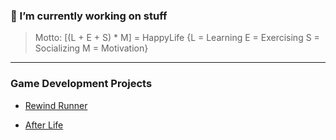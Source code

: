### 🤔 I’m currently working on stuff 

> Motto: [(L + E + S) * M] = HappyLife
{L = Learning
E = Exercising
S = Socializing
M = Motivation} 

---

### Game Development Projects

- [Rewind Runner](https://spil3141.itch.io/game-jam-1)

- [After Life](https://spil3141.itch.io/after-life)

<!--
**spil3141/spil3141** is a ✨ _special_ ✨ repository because its `README.md` (this file) appears on your GitHub profile.

Here are some ideas to get you started:

- 🔭 I’m currently working on ...
- 🌱 I’m currently learning ...
- 👯 I’m looking to collaborate on ...
- 🤔 I’m looking for help with ...
- 💬 Ask me about ...
- 📫 How to reach me: ...
- 😄 Pronouns: ...
- ⚡ Fun fact: ...
-->
